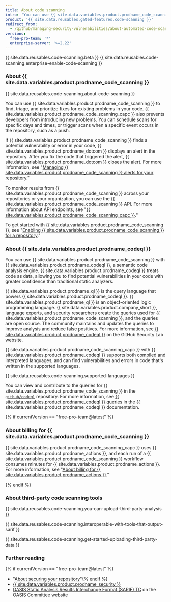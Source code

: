 ```yaml
---
title: About code scanning
intro: 'You can use {{ site.data.variables.product.prodname_code_scanning }} to find security vulnerabilities and errors in the code for your project on {{ site.data.variables.product.prodname_dotcom }}.'
product: '{{ site.data.reusables.gated-features.code-scanning }}'
redirect_from:
  - /github/managing-security-vulnerabilities/about-automated-code-scanning
versions:
  free-pro-team: '*'
  enterprise-server: '>=2.22'
---
```


{{ site.data.reusables.code-scanning.beta }}
{{ site.data.reusables.code-scanning.enterprise-enable-code-scanning }}

### About {{ site.data.variables.product.prodname_code_scanning }}

{{ site.data.reusables.code-scanning.about-code-scanning }}

You can use {{ site.data.variables.product.prodname_code_scanning }} to find, triage, and prioritize fixes for existing problems in your code. {{ site.data.variables.product.prodname_code_scanning_capc }} also prevents developers from introducing new problems. You can schedule scans for specific days and times, or trigger scans when a specific event occurs in the repository, such as a push.

If {{ site.data.variables.product.prodname_code_scanning }} finds a potential vulnerability or error in your code, {{ site.data.variables.product.prodname_dotcom }} displays an alert in the repository. After you fix the code that triggered the alert, {{ site.data.variables.product.prodname_dotcom }} closes the alert. For more information, see "[Managing {{ site.data.variables.product.prodname_code_scanning }} alerts for your repository](/github/finding-security-vulnerabilities-and-errors-in-your-code/managing-code-scanning-alerts-for-your-repository)."

To monitor results from {{ site.data.variables.product.prodname_code_scanning }} across your repositories or your organization, you can use the {{ site.data.variables.product.prodname_code_scanning }} API.
For more information about API endpoints, see  "[{{ site.data.variables.product.prodname_code_scanning_capc }}](/v3/code-scanning)."

To get started with {{ site.data.variables.product.prodname_code_scanning }}, see "[Enabling {{ site.data.variables.product.prodname_code_scanning }} for a repository](/github/finding-security-vulnerabilities-and-errors-in-your-code/enabling-code-scanning-for-a-repository)."

### About {{ site.data.variables.product.prodname_codeql }}

You can use {{ site.data.variables.product.prodname_code_scanning }} with {{ site.data.variables.product.prodname_codeql }}, a semantic code analysis engine. {{ site.data.variables.product.prodname_codeql }} treats code as data, allowing you to find potential vulnerabilities in your code with greater confidence than traditional static analyzers. 

{{ site.data.variables.product.prodname_ql }} is the query language that powers {{ site.data.variables.product.prodname_codeql }}. {{ site.data.variables.product.prodname_ql }} is an object-oriented logic programming language. {{ site.data.variables.product.company_short }}, language experts, and security researchers create the queries used for {{ site.data.variables.product.prodname_code_scanning }}, and the queries are open source. The community maintains and updates the queries to improve analysis and reduce false positives. For more information, see [{{ site.data.variables.product.prodname_codeql }}](https://securitylab.github.com/tools/codeql) on the GitHub Security Lab website.

{{ site.data.variables.product.prodname_code_scanning_capc }} with {{ site.data.variables.product.prodname_codeql }} supports both compiled and interpreted languages, and can find vulnerabilities and errors in code that's written in the supported languages.

{{ site.data.reusables.code-scanning.supported-languages }}

You can view and contribute to the queries for {{ site.data.variables.product.prodname_code_scanning }} in the [`github/codeql`](https://github.com/github/codeql) repository. For more information, see [{{ site.data.variables.product.prodname_codeql }} queries](https://help.semmle.com/QL/learn-ql/writing-queries/writing-queries.html) in the {{ site.data.variables.product.prodname_codeql }} documentation.

{% if currentVersion == "free-pro-team@latest" %}

### About billing for {{ site.data.variables.product.prodname_code_scanning }}

{{ site.data.variables.product.prodname_code_scanning_capc }} uses {{ site.data.variables.product.prodname_actions }}, and each run of a {{ site.data.variables.product.prodname_code_scanning }} workflow consumes minutes for {{ site.data.variables.product.prodname_actions }}. For more information, see "[About billing for {{ site.data.variables.product.prodname_actions }}](/github/setting-up-and-managing-billing-and-payments-on-github/about-billing-for-github-actions)."

{% endif %}

### About third-party code scanning tools

{{ site.data.reusables.code-scanning.you-can-upload-third-party-analysis }}

{{ site.data.reusables.code-scanning.interoperable-with-tools-that-output-sarif }}

{{ site.data.reusables.code-scanning.get-started-uploading-third-party-data }}

### Further reading

{% if currentVersion == "free-pro-team@latest" %}
- "[About securing your repository](/github/administering-a-repository/about-securing-your-repository)"{% endif %}
- [{{ site.data.variables.product.prodname_security }}](https://securitylab.github.com/)
- [OASIS Static Analysis Results Interchange Format (SARIF) TC](https://www.oasis-open.org/committees/tc_home.php?wg_abbrev=sarif) on the OASIS Committee website

